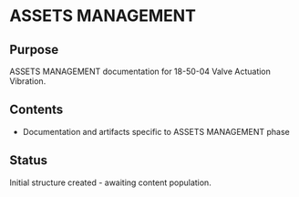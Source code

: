# ASSETS MANAGEMENT

## Purpose
ASSETS MANAGEMENT documentation for 18-50-04 Valve Actuation Vibration.

## Contents
- Documentation and artifacts specific to ASSETS MANAGEMENT phase

## Status
Initial structure created - awaiting content population.
